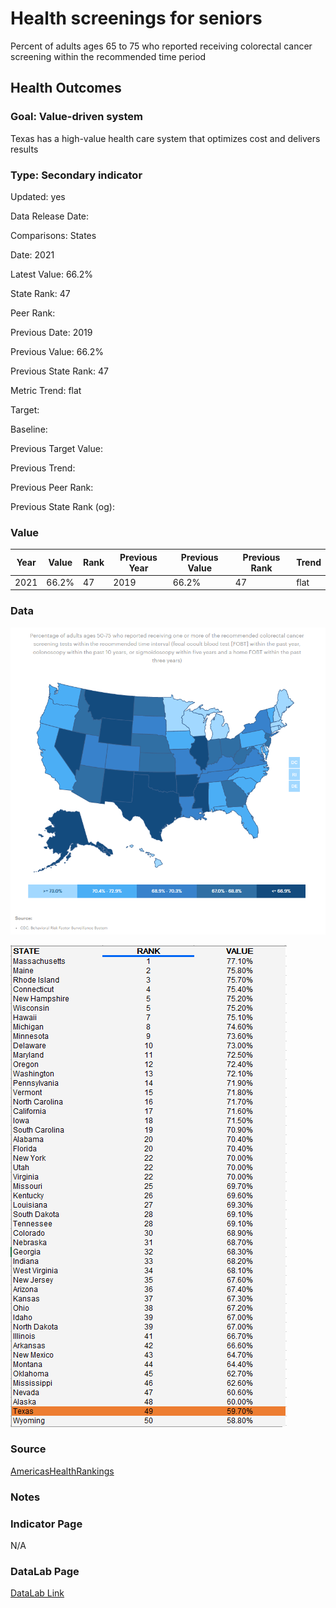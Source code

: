 # Health screenings for seniors

Percent of adults ages 65 to 75 who reported receiving colorectal cancer screening within the recommended time period

## Health Outcomes

### Goal: Value-driven system

Texas has a high-value health care system that optimizes cost and delivers results

### Type: Secondary indicator

Updated: yes

Data Release Date: 

Comparisons: States

Date: 2021

Latest Value: 66.2% 

State Rank: 47

Peer Rank: 

Previous Date: 2019

Previous Value: 66.2%

Previous State Rank: 47

Metric Trend: flat

Target: 

Baseline: 

Previous Target Value: 

Previous Trend: 

Previous Peer Rank: 

Previous State Rank (og): 

### Value

| Year      |  Value      | Rank        | Previous Year | Previous Value | Previous Rank | Trend | 
| ----------- | ----------- | ----------- | ----------- | ----------- | ----------- | -----------|
|   2021     | 66.2%        |  47         |     2019   |   66.2%      | 47          |   flat     | 

### Data

![map](./map_colo.PNG)

![data](./data_colo.PNG)


### Source

[AmericasHealthRankings](https://www.americashealthrankings.org/explore/annual/measure/colorectal_cancer_screening/state/ALL)

### Notes

### Indicator Page

N/A


### DataLab Page

[DataLab Link](https://datalab.texas2036.org/bwhqgjc/behavioral-risk-factor-surveillance-system-brfss-prevalence-data?accesskey=cmiyhag)

